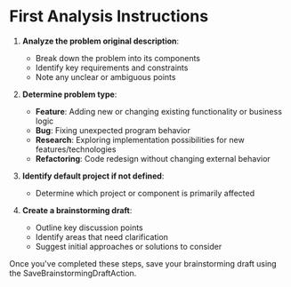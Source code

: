 # First Analysis Instructions

1. **Analyze the problem original description**:
    - Break down the problem into its components
    - Identify key requirements and constraints
    - Note any unclear or ambiguous points

2. **Determine problem type**:
    - **Feature**: Adding new or changing existing functionality or business logic
    - **Bug**: Fixing unexpected program behavior
    - **Research**: Exploring implementation possibilities for new features/technologies
    - **Refactoring**: Code redesign without changing external behavior

3. **Identify default project if not defined**:
    - Determine which project or component is primarily affected

4. **Create a brainstorming draft**:
    - Outline key discussion points
    - Identify areas that need clarification
    - Suggest initial approaches or solutions to consider

Once you've completed these steps, save your brainstorming draft using the SaveBrainstormingDraftAction.
